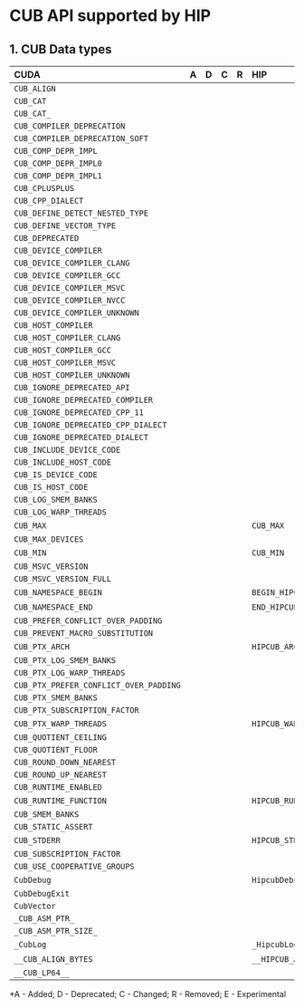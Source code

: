 # CUB API supported by HIP

## **1. CUB Data types**

|**CUDA**|**A**|**D**|**C**|**R**|**HIP**|**A**|**D**|**C**|**R**|**E**|
|:--|:-:|:-:|:-:|:-:|:--|:-:|:-:|:-:|:-:|:-:|
|`CUB_ALIGN`| | | | | | | | | | |
|`CUB_CAT`| | | | | | | | | | |
|`CUB_CAT_`| | | | | | | | | | |
|`CUB_COMPILER_DEPRECATION`| | | | | | | | | | |
|`CUB_COMPILER_DEPRECATION_SOFT`| | | | | | | | | | |
|`CUB_COMP_DEPR_IMPL`| | | | | | | | | | |
|`CUB_COMP_DEPR_IMPL0`| | | | | | | | | | |
|`CUB_COMP_DEPR_IMPL1`| | | | | | | | | | |
|`CUB_CPLUSPLUS`| | | | | | | | | | |
|`CUB_CPP_DIALECT`| | | | | | | | | | |
|`CUB_DEFINE_DETECT_NESTED_TYPE`| | | | | | | | | | |
|`CUB_DEFINE_VECTOR_TYPE`| | | | | | | | | | |
|`CUB_DEPRECATED`| | | | | | | | | | |
|`CUB_DEVICE_COMPILER`| | | | | | | | | | |
|`CUB_DEVICE_COMPILER_CLANG`| | | | | | | | | | |
|`CUB_DEVICE_COMPILER_GCC`| | | | | | | | | | |
|`CUB_DEVICE_COMPILER_MSVC`| | | | | | | | | | |
|`CUB_DEVICE_COMPILER_NVCC`| | | | | | | | | | |
|`CUB_DEVICE_COMPILER_UNKNOWN`| | | | | | | | | | |
|`CUB_HOST_COMPILER`| | | | | | | | | | |
|`CUB_HOST_COMPILER_CLANG`| | | | | | | | | | |
|`CUB_HOST_COMPILER_GCC`| | | | | | | | | | |
|`CUB_HOST_COMPILER_MSVC`| | | | | | | | | | |
|`CUB_HOST_COMPILER_UNKNOWN`| | | | | | | | | | |
|`CUB_IGNORE_DEPRECATED_API`| | | | | | | | | | |
|`CUB_IGNORE_DEPRECATED_COMPILER`| | | | | | | | | | |
|`CUB_IGNORE_DEPRECATED_CPP_11`| | | | | | | | | | |
|`CUB_IGNORE_DEPRECATED_CPP_DIALECT`| | | | | | | | | | |
|`CUB_IGNORE_DEPRECATED_DIALECT`| | | | | | | | | | |
|`CUB_INCLUDE_DEVICE_CODE`| | | | | | | | | | |
|`CUB_INCLUDE_HOST_CODE`| | | | | | | | | | |
|`CUB_IS_DEVICE_CODE`| | | | | | | | | | |
|`CUB_IS_HOST_CODE`| | | | | | | | | | |
|`CUB_LOG_SMEM_BANKS`| | | | | | | | | | |
|`CUB_LOG_WARP_THREADS`| | | | | | | | | | |
|`CUB_MAX`| | | | |`CUB_MAX`|4.5.0| | | | |
|`CUB_MAX_DEVICES`| | | | | | | | | | |
|`CUB_MIN`| | | | |`CUB_MIN`|4.5.0| | | | |
|`CUB_MSVC_VERSION`| | | | | | | | | | |
|`CUB_MSVC_VERSION_FULL`| | | | | | | | | | |
|`CUB_NAMESPACE_BEGIN`| | | | |`BEGIN_HIPCUB_NAMESPACE`|2.5.0| | | | |
|`CUB_NAMESPACE_END`| | | | |`END_HIPCUB_NAMESPACE`|2.5.0| | | | |
|`CUB_PREFER_CONFLICT_OVER_PADDING`| | | | | | | | | | |
|`CUB_PREVENT_MACRO_SUBSTITUTION`| | | | | | | | | | |
|`CUB_PTX_ARCH`| | | | |`HIPCUB_ARCH`|2.5.0| | | | |
|`CUB_PTX_LOG_SMEM_BANKS`| | | | | | | | | | |
|`CUB_PTX_LOG_WARP_THREADS`| | | | | | | | | | |
|`CUB_PTX_PREFER_CONFLICT_OVER_PADDING`| | | | | | | | | | |
|`CUB_PTX_SMEM_BANKS`| | | | | | | | | | |
|`CUB_PTX_SUBSCRIPTION_FACTOR`| | | | | | | | | | |
|`CUB_PTX_WARP_THREADS`| | | | |`HIPCUB_WARP_THREADS`|2.5.0| | | | |
|`CUB_QUOTIENT_CEILING`| | | | | | | | | | |
|`CUB_QUOTIENT_FLOOR`| | | | | | | | | | |
|`CUB_ROUND_DOWN_NEAREST`| | | | | | | | | | |
|`CUB_ROUND_UP_NEAREST`| | | | | | | | | | |
|`CUB_RUNTIME_ENABLED`| | | | | | | | | | |
|`CUB_RUNTIME_FUNCTION`| | | | |`HIPCUB_RUNTIME_FUNCTION`|2.5.0| | | | |
|`CUB_SMEM_BANKS`| | | | | | | | | | |
|`CUB_STATIC_ASSERT`| | | | | | | | | | |
|`CUB_STDERR`| | | | |`HIPCUB_STDERR`|2.5.0| | | | |
|`CUB_SUBSCRIPTION_FACTOR`| | | | | | | | | | |
|`CUB_USE_COOPERATIVE_GROUPS`| | | | | | | | | | |
|`CubDebug`| | | | |`HipcubDebug`|2.5.0| | | | |
|`CubDebugExit`| | | | | | | | | | |
|`CubVector`| | | | | | | | | | |
|`_CUB_ASM_PTR_`| | | | | | | | | | |
|`_CUB_ASM_PTR_SIZE_`| | | | | | | | | | |
|`_CubLog`| | | | |`_HipcubLog`|2.5.0| | | | |
|`__CUB_ALIGN_BYTES`| | | | |`__HIPCUB_ALIGN_BYTES`|4.5.0| | | | |
|`__CUB_LP64__`| | | | | | | | | | |


\*A - Added; D - Deprecated; C - Changed; R - Removed; E - Experimental